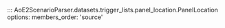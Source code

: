 ::: AoE2ScenarioParser.datasets.trigger_lists.panel_location.PanelLocation
    options:
      members_order: 'source'